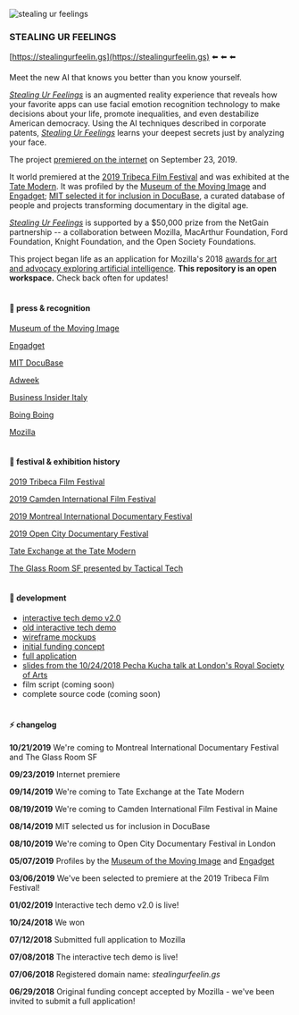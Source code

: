 ![stealing ur feelings](https://github.com/noahlevenson/stealing-ur-feelings/blob/master/suf_gif_04192019.gif)

### STEALING UR FEELINGS

[https://stealingurfeelin.gs](https://stealingurfeelin.gs) :arrow_left: :arrow_left: :arrow_left: 

Meet the new AI that knows you better than you know yourself.

[*Stealing Ur Feelings*](https://stealingurfeelin.gs) is an augmented reality experience that reveals how your favorite apps can use facial emotion recognition technology to make decisions about your life, promote inequalities, and even destabilize American democracy. Using the AI techniques described in corporate patents, [*Stealing Ur Feelings*](https://stealingurfeelin.gs) learns your deepest secrets just by analyzing your face.

The project [premiered on the internet](https://blog.mozilla.org/blog/2019/09/23/introducing-stealing-ur-feelings-an-interactive-documentary-about-big-tech-ai-and-you/) on September 23, 2019.

It world premiered at the [2019 Tribeca Film Festival](https://www.tribecafilm.com/filmguide/stealing-ur-feelings-2019) and was exhibited at the [Tate Modern](https://www.tate.org.uk/whats-on/tate-modern/tate-exchange/workshop/higher-resolution). It was profiled by the [Museum of the Moving Image](http://www.scienceandfilm.org/articles/3216/stealing-ur-feelings) and [Engadget](https://www.engadget.com/2019/05/02/stealing-ur-feelings-ar-film-facial-recognition-tribeca-2019-kanye-pizza/); [MIT selected it for inclusion in DocuBase](https://docubase.mit.edu/project/stealing-ur-feelings/), a curated database of people and projects transforming documentary in the digital age.

[*Stealing Ur Feelings*](https://stealingurfeelin.gs) is supported by a $50,000 prize from the NetGain partnership -- a collaboration between Mozilla, MacArthur Foundation, Ford Foundation, Knight Foundation, and the Open Society Foundations. 

This project began life as an application for Mozilla's 2018 [awards for art and advocacy exploring artificial intelligence](https://blog.mozilla.org/blog/2018/06/04/mozilla-announces-225000-for-art-and-advocacy-exploring-artificial-intelligence/). **This repository is an open workspace.** Check back often for updates!
<br/><br/>

#### :newspaper: press & recognition
[Museum of the Moving Image](http://www.scienceandfilm.org/articles/3216/stealing-ur-feelings)

[Engadget](https://www.engadget.com/2019/05/02/stealing-ur-feelings-ar-film-facial-recognition-tribeca-2019-kanye-pizza/)

[MIT DocuBase](https://docubase.mit.edu/project/stealing-ur-feelings/)

[Adweek](https://www.adweek.com/digital/mozilla-wants-to-know-if-snapchat-and-other-platforms-are-stealing-ur-feelings/)

[Business Insider Italy](https://it.businessinsider.com/occhio-a-quella-telecamera-lo-smartphone-ti-spia-lai-dellapp-studia-le-tue-espressioni-e-capisce-i-tuoi-gusti-e-monetizza/)

[Boing Boing](https://boingboing.net/2019/09/29/big-five-junk-sci.html)

[Mozilla](https://blog.mozilla.org/blog/2019/09/23/introducing-stealing-ur-feelings-an-interactive-documentary-about-big-tech-ai-and-you/)
<br/><br/>

#### :movie_camera: festival & exhibition history
[2019 Tribeca Film Festival](https://www.tribecafilm.com/filmguide/stealing-ur-feelings-2019)

[2019 Camden International Film Festival](https://ciff19.eventive.org/films/stealing-ur-feelings-5d559831bc7b71011b2e7a96)

[2019 Montreal International Documentary Festival](https://ridm.ca/en/ridms-uxdoc-space-from-the-real-to-the-virtual)

[2019 Open City Documentary Festival](https://opencitylondon.com/events/expanded-realities-2019/)

[Tate Exchange at the Tate Modern](https://www.tate.org.uk/whats-on/tate-modern/tate-exchange/workshop/higher-resolution)

[The Glass Room SF presented by Tactical Tech](https://theglassroom.org/san-francisco/exhibits)
<br/><br/>

#### :eyes: development
* [interactive tech demo v2.0](https://noahlevenson.github.io/stealing-ur-feelings/tech-demo-v2/)
* [old interactive tech demo](https://noahlevenson.github.io/stealing-ur-feelings/tech-demo/) 
* [wireframe mockups](https://noahlevenson.github.io/stealing-ur-feelings/media/wireframes_07112018.pdf)
* [initial funding concept](https://github.com/noahlevenson/stealing-ur-feelings/blob/master/media/initial-funding-concept.md)
* [full application](https://github.com/noahlevenson/stealing-ur-feelings/blob/master/media/full-application.md)
* [slides from the 10/24/2018 Pecha Kucha talk at London's Royal Society of Arts](https://docs.google.com/presentation/d/e/2PACX-1vSGp751HRvqRZc-oWQM_JA9mb0IfSe8w2bBLbMmNi3-fb2gRVuUeyUqYsko0Gatd53z2BETPx-63Ybk/pub?start=false&loop=false&delayms=20000)
* film script (coming soon)
* complete source code (coming soon)
<br/><br/>

#### :zap: changelog
**10/21/2019** We're coming to Montreal International Documentary Festival and The Glass Room SF

**09/23/2019** Internet premiere

**09/14/2019** We're coming to Tate Exchange at the Tate Modern

**08/19/2019** We're coming to Camden International Film Festival in Maine

**08/14/2019** MIT selected us for inclusion in DocuBase

**08/10/2019** We're coming to Open City Documentary Festival in London

**05/07/2019** Profiles by the [Museum of the Moving Image](http://www.scienceandfilm.org/articles/3216/stealing-ur-feelings) and [Engadget](https://www.engadget.com/2019/05/02/stealing-ur-feelings-ar-film-facial-recognition-tribeca-2019-kanye-pizza/)

**03/06/2019** We've been selected to premiere at the 2019 Tribeca Film Festival! 

**01/02/2019** Interactive tech demo v2.0 is live!

**10/24/2018** We won 

**07/12/2018** Submitted full application to Mozilla

**07/08/2018** The interactive tech demo is live!

**07/06/2018** Registered domain name: *stealingurfeelin.gs*

**06/29/2018** Original funding concept accepted by Mozilla - we've been invited to submit a full application! 

